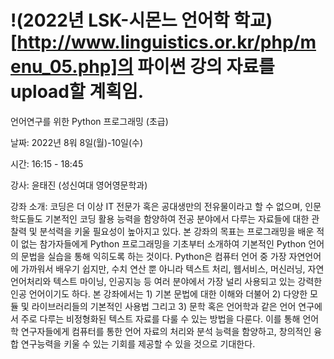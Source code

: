 # !(2022년 LSK-시몬느 언어학 학교)[http://www.linguistics.or.kr/php/menu_05.php]의 파이썬 강의 자료를 upload할 계획임. 

언어연구를 위한 Python 프로그래밍 (초급)

날짜: 2022년 8워 8일(월)-10일(수)

시간: 16:15 - 18:45

강사: 윤태진 (성신여대 영어영문학과)

강좌 소개: 코딩은 더 이상 IT 전문가 혹은 공대생만의 전유물이라고 할 수 없으며, 인문학도들도 기본적인 코딩 활용 능력을 함양하여 전공 분야에서 다루는 자료들에 대한 관찰력 및 분석력을 키울 필요성이 높아지고 있다. 본 강좌의 목표는 프로그래밍을 배운 적이 없는 참가자들에게 Python 프로그래밍을 기초부터 소개하여 기본적인 Python 언어의 문법을 실습을 통해 익히도록 하는 것이다. Python은 컴퓨터 언어 중 가장 자연언어에 가까워서 배우기 쉽지만, 수치 연산 뿐 아니라 텍스트 처리, 웹서비스, 머신러닝, 자연언어처리와 텍스트 마이닝, 인공지능 등 여러 분야에서 가장 널리 사용되고 있는 강력한 인공 언어이기도 하다.
본 강좌에서는 1) 기본 문법에 대한 이해와 더불어 2) 다양한 모듈 및 라이브러리들의 기본적인 사용법 그리고 3) 문학 혹은 언어학과 같은 언어 연구에서 주로 다루는 비정형화된 텍스트 자료를 다룰 수 있는 방법을 다룬다. 이를 통해 언어학 연구자들에게 컴퓨터를 통한 언어 자료의 처리와 분석 능력을 함양하고, 창의적인 융합 연구능력을 키울 수 있는 기회를 제공할 수 있을 것으로 기대한다.
